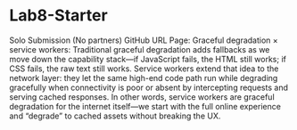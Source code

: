 # Lab8-Starter
Solo Submission (No partners)
GitHub URL Page: 
Graceful degradation × service workers:
Traditional graceful degradation adds fallbacks as we move down the capability stack—if JavaScript fails, the HTML still works; if CSS fails, the raw text still works. Service workers extend that idea to the network layer: they let the same high-end code path run while degrading gracefully when connectivity is poor or absent by intercepting requests and serving cached responses. In other words, service workers are graceful degradation for the internet itself—we start with the full online experience and “degrade” to cached assets without breaking the UX.
